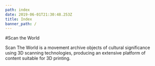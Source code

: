 ```yaml
---
path: index
date: 2019-06-01T21:30:48.253Z
title: Index
banner_path: /
---
```


#Scan the World

Scan The World is a movement archive objects of cultural significance using 3D scanning technologies, producing an extensive platform of content suitable for 3D printing.
